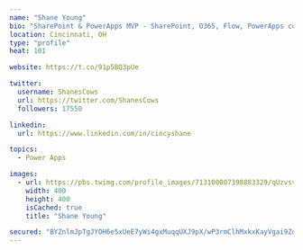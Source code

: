 ```yaml
---
name: "Shane Young"
bio: "SharePoint & PowerApps MVP - SharePoint, O365, Flow, PowerApps consulting? @PowerApps911 | Pure Snark? You found it."
location: Cincinnati, OH
type: "profile"
heat: 101

website: https://t.co/91p5BQ3pUe

twitter:
  username: ShanesCows
  url: https://twitter.com/ShanesCows
  followers: 17550

linkedin:
  url: https://www.linkedin.com/in/cincyshane

topics:
  - Power Apps

images:
  - url: https://pbs.twimg.com/profile_images/713100007398883329/qUzvsvQ3_400x400.jpg
    width: 400
    height: 400
    isCached: true
    title: "Shane Young"

secured: "BYZnlmJpTgJYOH6e5xUeE7yWi4gxMuqqUXJ9pX/wP3rmClhMxkxKayVgai9ZdS6Hz0O7nTVzbcYIOLqog6ebyq138QTa2zrhTXy5wPaI0fGOWkVEvEBZPMDEbdYfggUNb1OYjFcS1zFHp+jNat0GfsV0uChNhRLuH/YKGxlWiZrqQC8hPN4JgMMv02vE3wHx8ts8bCj0BoBKc+fwJvSPNO2lhJpTwqo4C8z3NQPapb02k9ngjSX6d+ppaOsOTY8wvxwoo+5ckWPXPZTD8TW/87RFCRsGOMQdYhBHZcWiPY7NcQfztIts/2gvDdlNory0Uhf57/omTsOeAqJCnuJFK8oN8KhuAXLAJioLxVAHqRyyWHaKYtZbNuhIOzuvd8A4MY2A8f0klnUBSnoW7YWDyYKzg7AOYtI91cVP67eo/rE=;4FJREpOGxgEN5jF9e7nWHg=="
---
```


